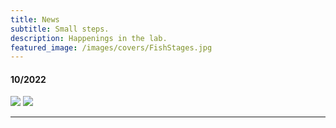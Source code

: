 ```yaml
---
title: News
subtitle: Small steps.
description: Happenings in the lab.
featured_image: /images/covers/FishStages.jpg
---
```


#### 10/2022

<img src="/images/comic/coffee1.jpeg">

<img src="/images/comic/coffee2.jpeg">

---

